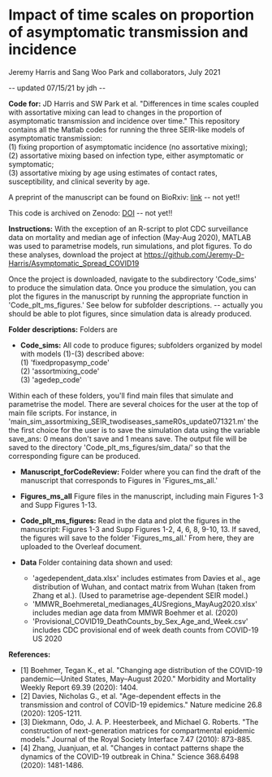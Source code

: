 # Impact of time scales on proportion of asymptomatic transmission and incidence
Jeremy Harris and Sang Woo Park and collaborators, July 2021

 -- updated 07/15/21 by jdh --

**Code for:** JD Harris and SW Park et al. "Differences in time scales coupled with assortative mixing can lead to changes in the proportion of asymptomatic transmission and incidence over time." This repository contains all the Matlab codes for running the three SEIR-like models of asymptomatic transmission: <br>
  (1) fixing proportion of asymptomatic incidence (no assortative mixing); <br>
  (2) assortative mixing based on infection type, either asymptomatic or symptomatic; <br>
  (3) assortative mixing by age using estimates of contact rates, susceptibility, and clinical severity by age.

A preprint of the manuscript can be found on BioRxiv: [link](XXX) -- not yet!!

This code is archived on Zenodo: [DOI](XXX) -- not yet!!

**Instructions:** With the exception of an R-script to plot CDC surveillance data on mortality and median age of infection (May-Aug 2020), MATLAB was used to parametrise models, run simulations, and plot figures. To do these analyses, download the project at https://github.com/Jeremy-D-Harris/Asymptomatic_Spread_COVID19

Once the project is downloaded, navigate to the subdirectory 'Code_sims' to produce the simulation data. Once you produce the simulation, you can plot the figures in the manuscript by running the appropriate function in 'Code_plt_ms_figures.' See below for subfolder descriptions. -- actually you should be able to plot figures, since simulation data is already produced.

**Folder descriptions:**
Folders are
- **Code_sims:** All code to produce figures; subfolders organized by model with models (1)-(3) described above: <br>
  (1) 'fixedpropasymp_code' <br>
  (2) 'assortmixing_code' <br>
  (3) 'agedep_code'

Within each of these folders, you'll find main files that simulate and parametrise the model. There are several choices for the user at the top of main file scripts. For instance, in 'main_sim_assortmixing_SEIR_twodiseases_sameR0s_update071321.m' the the first choice for the user is to save the simulation data using the variable save_ans: 0 means don't save and 1 means save. The output file will be saved to the directory 'Code_plt_ms_figures/sim_data/' so that the corresponding figure can be produced.

- **Manuscript_forCodeReview:** Folder where you can find the draft of the manuscript that corresponds to Figures in 'Figures_ms_all.'

- **Figures_ms_all** Figure files in the manuscript, including main Figures 1-3 and Supp Figures 1-13.

- **Code_plt_ms_figures:**
 Read in the data and plot the figures in the manuscript: Figures 1-3 and Supp Figures 1-2, 4, 6, 8, 9-10, 13. If saved, the figures will save to the folder 'Figures_ms_all.' From here, they are uploaded to the Overleaf document.

- **Data** Folder containing data shown and used: <br>
  - 'agedependent_data.xlsx' includes estimates from Davies et al., age distribution of Wuhan, and contact matrix from Wuhan (taken from Zhang et al.). (Used to parametrise age-dependent SEIR model.) <br>
  - 'MMWR_Boehmeretal_medianages_4USregions_MayAug2020.xlsx' includes median age data from MMWR Boehmer et al. (2020) <br>
  - 'Provisional_COVID19_DeathCounts_by_Sex_Age_and_Week.csv' includes CDC provisional end of week death counts from
COVID-19 US 2020


**References:**
- [1] Boehmer, Tegan K., et al. "Changing age distribution of the COVID-19 pandemic—United States, May–August 2020." Morbidity and Mortality Weekly Report 69.39 (2020): 1404.
- [2] Davies, Nicholas G., et al. "Age-dependent effects in the transmission and control of COVID-19 epidemics." Nature medicine 26.8 (2020): 1205-1211.
- [3] Diekmann, Odo, J. A. P. Heesterbeek, and Michael G. Roberts. "The construction of next-generation matrices for compartmental epidemic models." Journal of the Royal Society Interface 7.47 (2010): 873-885.
- [4] Zhang, Juanjuan, et al. "Changes in contact patterns shape the dynamics of the COVID-19 outbreak in China." Science 368.6498 (2020): 1481-1486.
